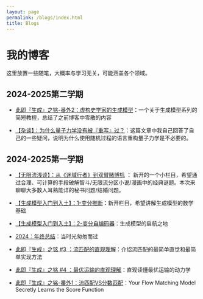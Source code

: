 ```yaml
---
layout: page
permalink: /blogs/index.html
title: Blogs
---
```


# 我的博客

这里放置一些随笔，大概率与学习无关，可能涵盖各个领域。



## 2024-2025第二学期


- [此即『生成』之铭-番外2：虚构史学家的生成模型](https://zeroovector.github.io/blogs/attached_code/introduction_to_generation_model.pdf)：一个关于生成模型系列的简短教程，总结了之前博客中零散的内容


- [【杂谈】：为什么量子力学没有被『重写』过？](https://zeroovector.github.io/blogs/phy1/index.html)：这篇文章中我自己回答了自己的一些疑问，说明为什么使用随机过程的语言重构量子力学是不必要的。




## 2024-2025第一学期

- [【无限流浅谈】：从《迷域行者》到双臂赌博机](https://zeroovector.github.io/blogs/optimalstopping/index.html) ： 新开的一个小栏目，希望通过合理、可计算的手段破解智斗/无限流分区小说/漫画中的经典谜题。本次来聊聊大多数人耳熟能详的秘书问题/结婚问题。


- [【生成模型入门到入土】：1-变分推断](https://zeroovector.github.io/blogs/variationalinference/index.html)：新开栏目，希望讲解生成模型的数学基础


- [【生成模型入门到入土】：2-变分自编码器](https://zeroovector.github.io/blogs/vae/index.html)：生成模型的启航之地


- [2024：年终总结](https://zeroovector.github.io/blogs/2024summarize/index.html)：当时光匆匆而过


- [此即『生成』之铭 #3 ：流匹配的直观理解](https://zeroovector.github.io/blogs/flowmatching1/index.html)：介绍流匹配的最简单直觉和最简单实现方法

- [此即『生成』之铭 #4 ：最优运输的直观理解](https://zeroovector.github.io/blogs/OT1/index.html)：直观读懂最优运输的动力学

- [此即『生成』之铭-番外1：流匹配VS分数匹配](https://zeroovector.github.io/blogs/flowmatchinge1/index.html)：Your Flow Matching Model Secretly Learns the Score Function


